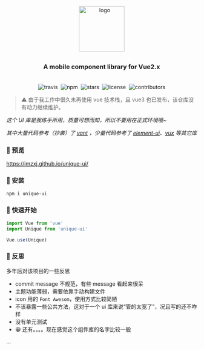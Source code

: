 <p align="center">
    <img alt="logo" src="https://s2.ax1x.com/2019/05/22/Vp6VkF.png" width="120">
</p>

<h3 align="center" style="margin: 30px 0 35px;">A mobile component library for Vue2.x</h3>

<p align="center">
    <img alt="travis" src="https://travis-ci.org/imzxj/unique-ui.svg?branch=master">&nbsp;
    <img alt="npm" src="https://img.shields.io/npm/v/unique-ui.svg?color=%23f86f74">&nbsp;
    <img alt="stars" src="https://img.shields.io/github/stars/imzxj/unique-ui.svg?color=%2336be52">&nbsp;
    <img alt="license" src="https://img.shields.io/npm/l/unique-ui.svg">&nbsp;
    <img alt="contributors" src="https://img.shields.io/github/contributors/imzxj/unique-ui.svg?color=%23409eff">
</p>

> :warning: 由于我工作中很久未再使用 vue 技术栈，且 vue3 也已发布，该仓库没有动力继续维护。

_这个 UI 库是我练手所用，质量可想而知，所以不要用在正式环境哦~_

_其中大量代码参考（抄袭）了 [vant](https://github.com/youzan/vant) ，少量代码参考了 [element-ui](https://github.com/ElemeFE/element)、[vux](https://github.com/airyland/vux) 等其它库_

### 👀 预览

https://imzxj.github.io/unique-ui/

### 🌵 安装

```bash
npm i unique-ui
```

### 🚀 快速开始

```javascript
import Vue from 'vue'
import Unique from 'unique-ui'

Vue.use(Unique)
```

### 💩 反思

多年后对该项目的一些反思

- commit message 不规范，有些 message 看起来很呆
- 主题功能薄弱，需要依靠手动构建文件
- icon 用的 `Font Awesom`，使用方式比较简陋
- 不该暴露一些公共方法，这对于一个 ui 库来说“管的太宽了”，况且写的还不咋样
- 没有单元测试
- 😀 还有。。。。现在感觉这个组件库的名字比较一般
 
...
